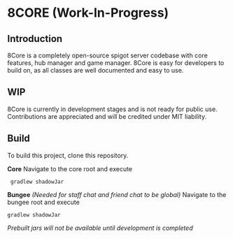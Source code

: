# 8CORE (Work-In-Progress)

## Introduction
8Core is a completely open-source spigot server codebase with core features, hub manager and game manager.
8Core is easy for developers to build on, as all classes are well documented and easy to use.

## WIP
8Core is currently in development stages and is not ready for public use. 
Contributions are appreciated and will be credited under MIT liability.

## Build
To build this project, clone this repository.

**Core**
Navigate to the core root and execute
   
     gradlew shadowJar

**Bungee** *(Needed for staff chat and friend chat to be global)*
Navigate to the bungee root and execute

    gradlew shadowJar

*Prebuilt jars will not be available until development is completed*

